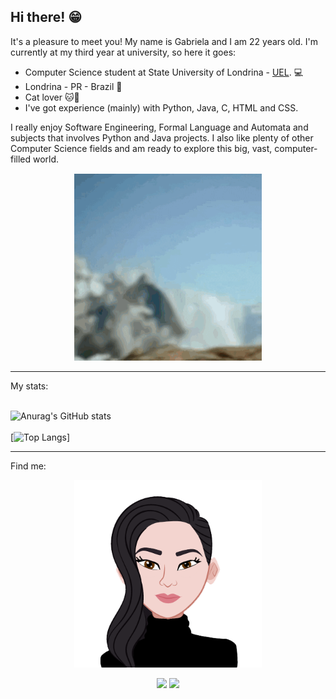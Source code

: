 ## Hi there! :grin:

It's a pleasure to meet you! My name is Gabriela and I am 22 years old. I'm currently at my third year at university, so here it goes:  
  
- Computer Science student at State University of Londrina - [UEL]([https://pages.github.com/](https://portal.uel.br/home/)). :computer:    
- Londrina - PR - Brazil :pushpin:   
- Cat lover :cat::heartbeat:
- I've got experience (mainly) with Python, Java, C, HTML and CSS.  

I really enjoy Software Engineering, Formal Language and Automata and subjects that involves Python and Java projects. I also like plenty of other Computer Science fields and am ready to explore this big, vast, computer-filled world.  
<p align="center">
<img width="300" height="300" src="/Images/explore.gif">
</p>
<hr>

My stats:  
<br>

![Anurag's GitHub stats](https://github-readme-stats.vercel.app/api?username=gabrielahirashima&count_private=true&theme=radical)
<br>  
[![Top Langs](https://github-readme-stats.vercel.app/api/top-langs/?username=gabrielahirashima&count_private=true&theme=radical)]
<hr>

Find me:
<p align="center">
  <img width="300" height="300" src="/Images/avatar.png">
</p>
<div align="center">
  <a href = "mailto:gb.hirashima@gmail.com"><img src="https://img.shields.io/badge/Gmail-D14836?style=for-the-badge&logo=gmail&logoColor=white" target="_blank"></a>
  <a href="https://www.linkedin.com/in/gabriela-hirashima-93b463171/" target="_blank"><img src="https://img.shields.io/badge/-LinkedIn-%230077B5?style=for-the-badge&logo=linkedin&logoColor=white" target="_blank"></a> 
</div>
